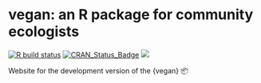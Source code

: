 # vegan: an R package for community ecologists

<!-- badges: start -->
[![R build
status](https://github.com/vegandevs/vegan/workflows/R-CMD-check/badge.svg)](https://github.com/vegandevs/vegan/actions)
[![CRAN\_Status\_Badge](https://www.r-pkg.org/badges/version/vegan)](https://cran.r-project.org/package=vegan) [![](http://cranlogs.r-pkg.org/badges/grand-total/vegan)](http://cran.rstudio.com/web/packages/vegan/index.html)
<!-- badges: end -->

Website for the development version of the {vegan} 📦
